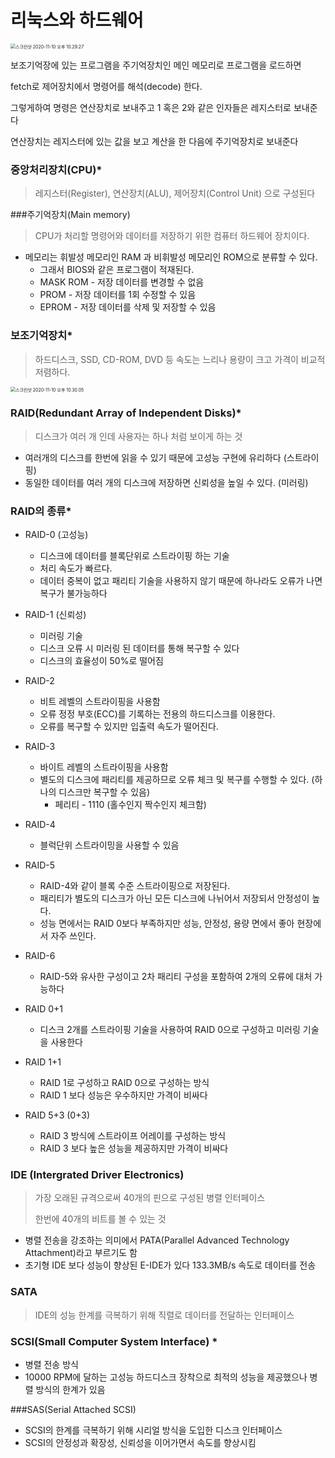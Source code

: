 # 리눅스와 하드웨어

<img src="img/스크린샷 2020-11-10 오후 10.29.27.png" alt="스크린샷 2020-11-10 오후 10.29.27" style="zoom:50%;" />

보조기억장에 있는 프로그램을 주기억장치인 메인 메모리로 프로그램을 로드하면

fetch로 제어장치에서 명령어를 해석(decode) 한다. 

그렇게하여 명령은 연산장치로 보내주고 1 혹은 2와 같은 인자들은 레지스터로 보내준다

연산장치는 레지스터에 있는 값을 보고 계산을 한 다음에 주기억장치로 보내준다



### 중앙처리장치(CPU)*

> 레지스터(Register), 연산장치(ALU), 제어장치(Control Unit) 으로 구성된다





###주기억장치(Main memory)

> CPU가 처리할 명령어와 데이터를 저장하기 위한 컴퓨터 하드웨어 장치이다.

- 메모리는 휘발성 메모리인 RAM 과 비휘발성 메모리인 ROM으로 분류할 수 있다.
  - 그래서 BIOS와 같은 프로그램이 적재된다.
  - MASK ROM - 저장 데이터를 변경할 수 없음
  - PROM - 저장 데이터를 1회 수정할 수 있음
  - EPROM - 저장 데이터를 삭제 및 저장할 수 있음



### 보조기억장치*

> 하드디스크, SSD, CD-ROM, DVD 등 속도는 느리나 용량이 크고 가격이 비교적 저렴하다.

<img src="img/스크린샷 2020-11-10 오후 10.30.05.png" alt="스크린샷 2020-11-10 오후 10.30.05" style="zoom:50%;" />



### RAID(Redundant Array of Independent Disks)*

> 디스크가 여러 개 인데 사용자는 하나 처럼 보이게 하는 것

- 여러개의 디스크를 한번에 읽을 수 있기 때문에 고성능 구현에 유리하다 (스트라이핑)
- 동일한 데이터를 여러 개의 디스크에 저장하면 신뢰성을 높일 수 있다. (미러링)

### RAID의 종류*

- RAID-0 (고성능)
  - 디스크에 데이터를 블록단위로 스트라이핑 하는 기술
  - 처리 속도가 빠르다.
  - 데이터 중복이 없고 패리티 기술을 사용하지 않기 때문에 하나라도 오류가 나면 복구가 불가능하다
- RAID-1 (신뢰성)
  - 미러링 기술
  - 디스크 오류 시 미러링 된 데이터를 통해 복구할 수 있다
  - 디스크의 효율성이 50%로 떨어짐
- RAID-2
  - 비트 레벨의 스트라이핑을 사용함
  - 오류 정정 부호(ECC)를 기록하는 전용의 하드디스크를 이용한다.
  - 오류를 복구할 수 있지만 입출력 속도가 떨어진다.
- RAID-3
  - 바이트 레벨의 스트라이핑을 사용함
  - 별도의 디스크에 패리티를 제공하므로 오류 체크 및 복구를 수행할 수 있다. (하나의 디스크만 복구할 수 있음)
    - 페리티 - 1110 (홀수인지 짝수인지 체크함)
- RAID-4
  - 블럭단위 스트라이밍을 사용할 수 있음

- RAID-5
  - RAID-4와 같이 블록 수준 스트라이핑으로 저장된다.
  - 패리티가 별도의 디스크가 아닌 모든 디스크에 나뉘어서 저장되서 안정성이 높다.
  - 성능 면에서는 RAID 0보다 부족하지만 성능, 안정성, 용량 면에서 좋아 현장에서 자주 쓰인다.
- RAID-6
  - RAID-5와 유사한 구성이고 2차 패리티 구성을 포함하여 2개의 오류에 대처 가능하다
- RAID 0+1
  - 디스크 2개를 스트라이핑 기술을 사용하여 RAID 0으로 구성하고 미러링 기술을 사용한다
- RAID 1+1
  - RAID 1로 구성하고 RAID 0으로 구성하는 방식
  - RAID 1 보다 성능은 우수하지만 가격이 비싸다
- RAID 5+3 (0+3)
  - RAID 3 방식에 스트라이프 어레이를 구성하는 방식
  - RAID 3 보다 높은 성능을 제공하지만 가격이 비싸다



### IDE (Intergrated Driver Electronics)

> 가장 오래된 규격으로써 40개의 핀으로 구성된 병렬 인터페이스
>
> 한번에 40개의 비트를 볼 수 있는 것

- 병렬 전송을 강조하는 의미에서 PATA(Parallel Advanced Technology Attachment)라고 부르기도 함
- 초기형 IDE 보다 성능이 향상된 E-IDE가 있다 133.3MB/s 속도로 데이터를 전송



### SATA

> IDE의 성능 한계를 극복하기 위해 직렬로 데이터를 전달하는 인터페이스



### SCSI(Small Computer System Interface) *

- 병렬 전송 방식
- 10000 RPM에 달하는 고성능 하드디스크 장착으로 최적의 성능을 제공했으나 병렬 방식의 한계가 있음



###SAS(Serial Attached SCSI)

- SCSI의 한계를 극복하기 위해 시리얼 방식을 도입한 디스크 인터페이스
- SCSI의 안정성과 확장성, 신뢰성을 이어가면서 속도를 향상시킴









